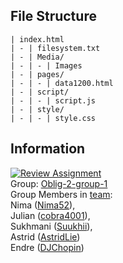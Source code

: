 <h2 class="code-line" data-line-start=0 data-line-end=1 ><a id="File_Structure_0"></a>File Structure</h2>
<pre><code class="has-line-data" data-line-start="2" data-line-end="10" class="language-sh">| index.html
| - | filesystem.txt
| - | Media/
| - | - | Images
| - | pages/
| - | - | data1200.html
| - | script/
| - | - | script.js
| - | style/
| - | - | style.css
</code></pre>
<h2 class="code-line" data-line-start=10 data-line-end=11 ><a id="Information_10"></a>Information</h2>
<p class="has-line-data" data-line-start="11" data-line-end="14"><a href="https://oslomet.instructure.com/courses/26764/assignments/81010"><img src="https://classroom.github.com/assets/deadline-readme-button-24ddc0f5d75046c5622901739e7c5dd533143b0c8e959d652212380cedb1ea36.svg" alt="Review Assignment"></a></br>
Group: <a href="https://oslomet.instructure.com/groups/113121">Oblig-2-group-1</a></br>
Group Members in <a href="https://github.com/orgs/OsloMet-web/teams/noot-noot">team</a>: </br>
Nima (<a href="https://github.com/Nima52">Nima52</a>), </br>
Julian (<a href="https://github.com/cobra4001">cobra4001</a>), </br>
Sukhmani (<a href="https://github.com/Suukhii">Suukhii</a>), </br>
Astrid (<a href="https://github.com/AstridLie">AstridLie</a>) </br>
Endre (<a href="https://github.com/DJChopin">DJChopin</a>) 
</p>
